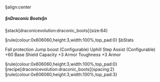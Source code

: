 §align:center
##### §nDraconic Boots§n

§stack[draconicevolution:draconic_boots]{size:64}

§rule{colour:0x606060,height:3,width:100%,top_pad:0}
§bStats

Fall protection
Jump boost (Configurable)
Uphill Step Assist (Configurable)
+60 Base Shield Capacity
+3 Armor Toughness
+3 Armor

§rule{colour:0x606060,height:3,width:100%,top_pad:0}
§recipe[draconicevolution:draconic_boots]{spacing:2}
§rule{colour:0x606060,height:3,width:100%,top_pad:3}